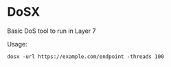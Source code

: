 # DoSX

Basic DoS tool to run in Layer 7

Usage:
```
dosx -url https://example.com/endpoint -threads 100
```